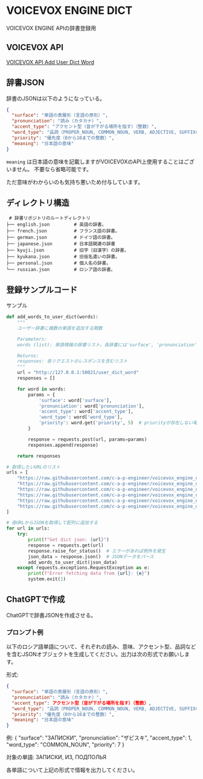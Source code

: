 # VOICEVOX ENGINE DICT

VOICEVOX ENGINE APIの辞書登録用

## VOICEVOX API

[VOICEVOX API Add User Dict Word](https://voicevox.github.io/voicevox_engine/api/#tag/%E3%83%A6%E3%83%BC%E3%82%B6%E3%83%BC%E8%BE%9E%E6%9B%B8/operation/add_user_dict_word_user_dict_word_post)

## 辞書JSON


辞書のJSONは以下のようになっている。

```json
{
  "surface": "単語の表層形（言語の原形）",
  "pronunciation": "読み（カタカナ）",
  "accent_type": "アクセント型（音が下がる場所を指す）（整数）",
  "word_type": "品詞（PROPER_NOUN, COMMON_NOUN, VERB, ADJECTIVE, SUFFIXのいずれか）",
  "priority": "優先度（0から10までの整数）",
  "meaning": "日本語の意味"
}
```

`meaning` は日本語の意味を記載しますがVOICEVOXのAPI上使用することはございません。
不要なら省略可能です。

ただ意味がわからいのも気持ち悪いため付与しています。

## ディレクトリ構造

```
 # 辞書リポジトリのルートディレクトリ
├── english.json         # 英語の辞書。
├── french.json          # フランス語の辞書。
├── german.json          # ドイツ語の辞書。
├── japanese.json        # 日本語関連の辞書
├── kyuji.json           # 旧字（旧漢字）の辞書。
├── kyukana.json         # 旧仮名遣いの辞書。
├── personal.json        # 個人名の辞書。
└── russian.json         # ロシア語の辞書。
```

## 登録サンプルコード

サンプル
```python
def add_words_to_user_dict(words):
    """
    ユーザー辞書に複数の単語を追加する関数

    Parameters:
    words (list): 単語情報の辞書リスト。各辞書には'surface', 'pronunciation', 'accent_type', 'word_type'のキーが含まれる。

    Returns:
    responses: 各リクエストのレスポンスを含むリスト
    """
    url = "http://127.0.0.1:50021/user_dict_word"
    responses = []

    for word in words:
        params = {
            'surface': word['surface'],
            'pronunciation': word['pronunciation'],
            'accent_type': word['accent_type'],
            'word_type': word['word_type'],
            'priority': word.get('priority', 5)  # priorityが存在しない場合は5を指定
        }

        response = requests.post(url, params=params)
        responses.append(response)

    return responses

# 取得したいURLのリスト
urls = [
    "https://raw.githubusercontent.com/c-a-p-engineer/voicevox_engine_dict/refs/heads/master/english.json", # 英語
    "https://raw.githubusercontent.com/c-a-p-engineer/voicevox_engine_dict/refs/heads/master/german.json", # ドイツ語
    "https://raw.githubusercontent.com/c-a-p-engineer/voicevox_engine_dict/refs/heads/master/japanese.json", # 日本語
    "https://raw.githubusercontent.com/c-a-p-engineer/voicevox_engine_dict/refs/heads/master/kyuji.json", # 旧字
    "https://raw.githubusercontent.com/c-a-p-engineer/voicevox_engine_dict/refs/heads/master/kyukana.json", # 旧仮名
    "https://raw.githubusercontent.com/c-a-p-engineer/voicevox_engine_dict/refs/heads/master/personal.json", # 個人名
]

# 各URLからJSONを取得して配列に追加する
for url in urls:
    try:
        print(f"Get dict json: {url}")
        response = requests.get(url)
        response.raise_for_status()  # エラーがあれば例外を発生
        json_data = response.json()  # JSONデータをパース
        add_words_to_user_dict(json_data)
    except requests.exceptions.RequestException as e:
        print(f"Error fetching data from {url}: {e}")
        system.exit(1)
```

## ChatGPTで作成

ChatGPTで辞書JSONを作成させる。

### プロンプト例

以下のロシア語単語について、それぞれの読み、意味、アクセント型、品詞などを含むJSONオブジェクトを生成してください。出力は次の形式でお願いします。

形式:
```json
{
  "surface": "単語の表層形（言語の原形）",
  "pronunciation": "読み（カタカナ）",
  "accent_type": アクセント型（音が下がる場所を指す）（整数）,
  "word_type": "品詞（PROPER_NOUN, COMMON_NOUN, VERB, ADJECTIVE, SUFFIXのいずれか）",
  "priority": "優先度（0から10までの整数）",
  "meaning": "日本語の意味"
}
```

例:
{
  "surface": "ЗАПИСКИ",
  "pronunciation": "ザピスキ",
  "accent_type": 1,
  "word_type": "COMMON_NOUN",
  "priority": 7
}

対象の単語: ЗАПИСКИ, ИЗ, ПОДПОЛЬЯ

各単語について上記の形式で情報を出力してください。
